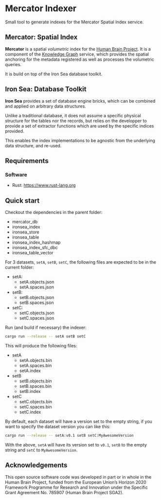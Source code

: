 # Mercator Indexer

Small tool to generate indexes for the Mercator Spatial Index service.

## Mercator: Spatial Index

**Mercator** is a spatial *volumetric* index for the [Human Brain Project](http://www.humanbrainproject.eu). It is a component of the [Knowledge Graph](http://www.humanbrainproject.eu/en/explore-the-brain/search/) service, which  provides the spatial anchoring for the metadata registered as well as processes the volumetric queries.

It is build on top of the Iron Sea database toolkit.

## Iron Sea: Database Toolkit

**Iron Sea** provides a set of database engine bricks, which can be combined and applied on arbitrary data structures.

Unlike a traditional database, it does not assume a specific physical structure for the tables nor the records, but relies on the developper to provide a set of extractor functions which are used by the specific indices provided.

This enables the index implementations to be agnostic from the underlying data structure, and re-used.

## Requirements

### Software

 * Rust: https://www.rust-lang.org

## Quick start

Checkout the dependencies in the parent folder:
 * mercator_db
 * ironsea_index
 * ironsea_store
 * ironsea_table
 * ironsea_index_hashmap
 * ironsea_index_sfc_dbc
 * ironsea_table_vector

For 3 datasets, `setA`, `setB`, `setC`, the following files are expected to be in the current folder:
 * setA:
   - setA.objects.json
   - setA.spaces.json
 * setB:
   - setB.objects.json
   - setB.spaces.json
 * setC:
   - setC.objects.json
   - setC.spaces.json

Run (and build if necessary) the indexer:

```sh
cargo run --release -- setA setB setC
```

This will produce the following files:
 * setA
   - setA.objects.bin
   - setA.spaces.bin
   - setA.index
 * setB
   - setB.objects.bin
   - setB.spaces.bin
   - setB.index
 * setC
   - setC.objects.bin
   - setC.spaces.bin
   - setC.index
   
By default, each dataset will have a version set to the empty string, if you want to specify the dataset version you can like this:

```sh
cargo run --release -- setA:v0.1 setB setC:MyAwesomeVersion
```

With the above, `setA` will have its version set to `v0.1`, `setB` to the empty string and `setC` to `MyAwesomeVersion`. 

## Acknowledgements

This open source software code was developed in part or in whole in the
Human Brain Project, funded from the European Union’s Horizon 2020
Framework Programme for Research and Innovation under the Specific Grant
Agreement No. 785907 (Human Brain Project SGA2).
